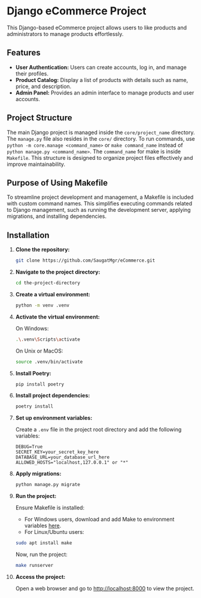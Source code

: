 # Django eCommerce Project

This Django-based eCommerce project allows users to like products and administrators to manage products effortlessly.

## Features

- **User Authentication:** Users can create accounts, log in, and manage their profiles.
- **Product Catalog:** Display a list of products with details such as name, price, and description.
- **Admin Panel:** Provides an admin interface to manage products and user accounts.

## Project Structure

The main Django project is managed inside the `core/project_name` directory. The `manage.py` file also resides in the `core/` directory. To run commands, use `python -m core.manage <command_name>` or `make command_name` instead of `python manage.py <command_name>`. The `command_name` for make is inside `Makefile`. This structure is designed to organize project files effectively and improve maintainability.

## Purpose of Using Makefile

To streamline project development and management, a Makefile is included with custom command names. This simplifies executing commands related to Django management, such as running the development server, applying migrations, and installing dependencies.

## Installation

1. **Clone the repository:**

    ```bash
    git clone https://github.com/SaugatMgr/eCommerce.git
    ```

2. **Navigate to the project directory:**

    ```bash
    cd the-project-directory
    ```

3. **Create a virtual environment:**

    ```bash
    python -m venv .venv
    ```

4. **Activate the virtual environment:**

    On Windows:

    ```bash
    .\.venv\Scripts\activate
    ```

    On Unix or MacOS:

    ```bash
    source .venv/bin/activate
    ```

5. **Install Poetry:**

    ```bash
    pip install poetry
    ```

6. **Install project dependencies:**

    ```bash
    poetry install
    ```

7. **Set up environment variables:**

    Create a `.env` file in the project root directory and add the following variables:

    ```
    DEBUG=True
    SECRET_KEY=your_secret_key_here
    DATABASE_URL=your_database_url_here
    ALLOWED_HOSTS="localhost,127.0.0.1" or "*"
    ```

8. **Apply migrations:**

    ```bash
    python manage.py migrate
    ```

9. **Run the project:**

    Ensure Makefile is installed:
    - For Windows users, download and add Make to environment variables [here](https://gnuwin32.sourceforge.net/packages/make.htm).
    - For Linux/Ubuntu users:

    ```bash
    sudo apt install make
    ```

    Now, run the project:

    ```bash
    make runserver
    ```

10. **Access the project:**

    Open a web browser and go to [http://localhost:8000](http://localhost:8000) to view the project.
